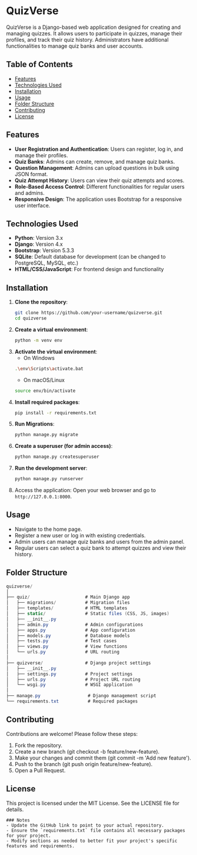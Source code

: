 # QuizVerse

QuizVerse is a Django-based web application designed for creating and managing quizzes. It allows users to participate in quizzes, manage their profiles, and track their quiz history. Administrators have additional functionalities to manage quiz banks and user accounts.

## Table of Contents

- [Features](#features)
- [Technologies Used](#technologies-used)
- [Installation](#installation)
- [Usage](#usage)
- [Folder Structure](#folder-structure)
- [Contributing](#contributing)
- [License](#license)

## Features

- **User Registration and Authentication**: Users can register, log in, and manage their profiles.
- **Quiz Banks**: Admins can create, remove, and manage quiz banks.
- **Question Management**: Admins can upload questions in bulk using JSON format.
- **Quiz Attempt History**: Users can view their quiz attempts and scores.
- **Role-Based Access Control**: Different functionalities for regular users and admins.
- **Responsive Design**: The application uses Bootstrap for a responsive user interface.

## Technologies Used

- **Python**: Version 3.x
- **Django**: Version 4.x
- **Bootstrap**: Version 5.3.3
- **SQLite**: Default database for development (can be changed to PostgreSQL, MySQL, etc.)
- **HTML/CSS/JavaScript**: For frontend design and functionality

## Installation

1. **Clone the repository**:
   ```bash
   git clone https://github.com/your-username/quizverse.git
   cd quizverse
   ```
2. **Create a virtual environment**:
   ```bash
   python -m venv env
   ```
3. **Activate the virtual environment**:
   - On Windows
   ```bash
   .\env\Scripts\activate.bat
   ```
   - On macOS/Linux
   ```bash
   source env/bin/activate
   ```
4. **Install required packages**:
   ```bash
   pip install -r requirements.txt
   ```
5. **Run Migrations**:
   ```bash
   python manage.py migrate
   ```
6. **Create a superuser (for admin access)**:
   ```bash
   python manage.py createsuperuser
   ```
7. **Run the development server**:
   ```bash
   python manage.py runserver
   ```
8. Access the application: Open your web browser and go to ```http://127.0.0.1:8000```.
   
## Usage
- Navigate to the home page.
- Register a new user or log in with existing credentials.
- Admin users can manage quiz banks and users from the admin panel.
- Regular users can select a quiz bank to attempt quizzes and view their history.

## Folder Structure
```csharp
quizverse/
│
├── quiz/                     # Main Django app
│   ├── migrations/           # Migration files
│   ├── templates/            # HTML templates
│   ├── static/               # Static files (CSS, JS, images)
│   ├── __init__.py
│   ├── admin.py              # Admin configurations
│   ├── apps.py               # App configuration
│   ├── models.py             # Database models
│   ├── tests.py              # Test cases
│   ├── views.py              # View functions
│   └── urls.py               # URL routing
│
├── quizverse/                # Django project settings
│   ├── __init__.py
│   ├── settings.py           # Project settings
│   ├── urls.py               # Project URL routing
│   └── wsgi.py               # WSGI application
│
├── manage.py                  # Django management script
└── requirements.txt           # Required packages
```

## Contributing
Contributions are welcome! Please follow these steps:

1. Fork the repository.
2. Create a new branch (git checkout -b feature/new-feature).
3. Make your changes and commit them (git commit -m 'Add new feature').
4. Push to the branch (git push origin feature/new-feature).
5. Open a Pull Request.

## License
This project is licensed under the MIT License. See the LICENSE file for details.
```vbnet
### Notes
- Update the GitHub link to point to your actual repository.
- Ensure the `requirements.txt` file contains all necessary packages for your project.
- Modify sections as needed to better fit your project's specific features and requirements.

```

